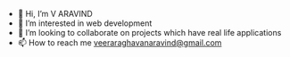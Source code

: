 - 👋 Hi, I’m V ARAVIND
- 👀 I’m interested in web development
- 💞️ I’m looking to collaborate on projects which have real life applications
- 📫 How to reach me veeraraghavanaravind@gmail.com

<!---
VARAVIND14/VARAVIND14 is a ✨ special ✨ repository because its `README.md` (this file) appears on your GitHub profile.
You can click the Preview link to take a look at your changes.
--->

